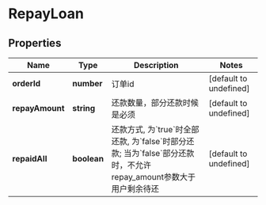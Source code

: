 # RepayLoan

## Properties

Name | Type | Description | Notes
------------ | ------------- | ------------- | -------------
**orderId** | **number** | 订单id | [default to undefined]
**repayAmount** | **string** | 还款数量，部分还款时候是必须 | [default to undefined]
**repaidAll** | **boolean** | 还款方式, 为&#x60;true&#x60;时全部还款, 为&#x60;false&#x60;时部分还款; 当为&#x60;false&#x60;部分还款时，不允许repay_amount参数大于用户剩余待还 | [default to undefined]


